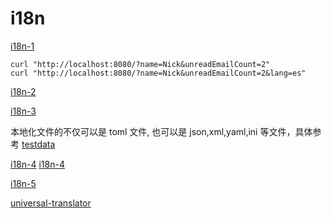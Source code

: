 # i18n

[i18n-1](https://github.com/nicksnyder/go-i18n/)

```shell
curl "http://localhost:8080/?name=Nick&unreadEmailCount=2"
curl "http://localhost:8080/?name=Nick&unreadEmailCount=2&lang=es"
```

[i18n-2](https://github.com/syyongx/ii18n)

[i18n-3](https://github.com/gogf/gf/blob/master/i18n/gi18n/gi18n_unit_test.go)

本地化文件的不仅可以是 toml 文件, 也可以是 json,xml,yaml,ini 等文件，具体参考 [testdata](https://github.com/gogf/gf/tree/master/i18n/gi18n/testdata)

[i18n-4](https://blog.csdn.net/zjcjava/article/details/88685445)
[i18n-4](https://github.com/BambooZhang/go-study/blob/master/go-base/go-12.go)

[i18n-5](https://zhuanlan.zhihu.com/p/418209100)

[universal-translator](https://github.com/go-playground/universal-translator/tree/master/_examples)
